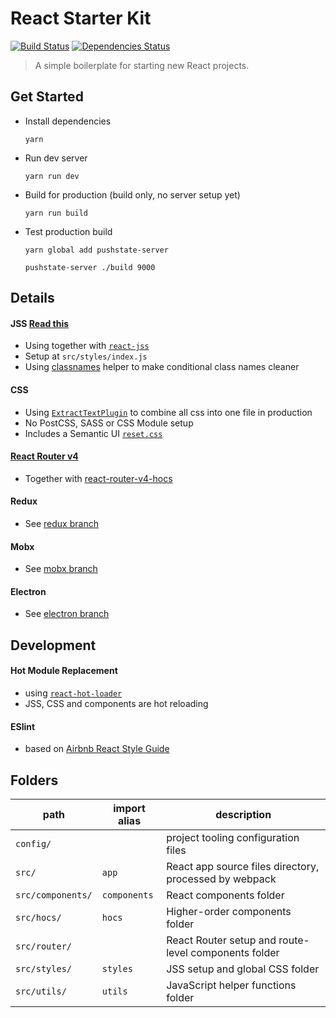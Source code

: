 # React Starter Kit
[![Build Status][build-badge]][build] [![Dependencies Status][dependencies-badge]][dependencies]

[build-badge]: https://img.shields.io/travis/xiaofan2406/react-starter-kit.svg?style=flat-square
[build]: https://travis-ci.org/xiaofan2406/react-starter-kit
[dependencies-badge]: https://img.shields.io/david/xiaofan2406/react-starter-kit.svg?style=flat-square
[dependencies]: https://david-dm.org/xiaofan2406/react-starter-kit
> A simple boilerplate for starting new React projects.


## Get Started
- Install dependencies
  ```
  yarn
  ```

- Run dev server
  ```
  yarn run dev
  ```

- Build for production (build only, no server setup yet)
  ```
  yarn run build
  ```

- Test production build
  ```
  yarn global add pushstate-server

  pushstate-server ./build 9000
  ```


## Details

#### JSS [Read this](https://github.com/oliviertassinari/a-journey-toward-better-style)
  - Using together with [`react-jss`](https://github.com/cssinjs/react-jss)
  - Setup at `src/styles/index.js`
  - Using [classnames](https://github.com/JedWatson/classnames) helper to make conditional class names cleaner

#### CSS
  - Using [`ExtractTextPlugin`](https://github.com/webpack/extract-text-webpack-plugin) to combine all css into one file in production
  - No PostCSS, SASS or CSS Module setup
  - Includes a Semantic UI [`reset.css`](https://github.com/Semantic-Org/Semantic-UI/blob/master/dist/components/reset.css)

#### [React Router v4](https://react-router.now.sh/)
  - Together with [react-router-v4-hocs](https://www.npmjs.com/package/react-router-v4-hocs)

#### Redux
  - See [redux branch](https://github.com/xiaofan2406/react-starter-kit/tree/redux)

#### Mobx
  - See [mobx branch](https://github.com/xiaofan2406/react-starter-kit/tree/mobx)

#### Electron
  - See [electron branch](https://github.com/xiaofan2406/react-starter-kit/tree/electron)


## Development

#### Hot Module Replacement
  - using [`react-hot-loader`](https://github.com/gaearon/react-hot-loader/tree/next)
  - JSS, CSS and components are hot reloading

#### ESlint
  - based on [Airbnb React Style Guide](https://github.com/airbnb/javascript/tree/master/react)


## Folders
path | import alias | description
--- | --- | ---
`config/` |  | project tooling configuration files
`src/` | `app` | React app source files directory, processed by webpack
`src/components/` | `components` | React components folder
`src/hocs/` | `hocs` | Higher-order components folder
`src/router/` |  | React Router setup and route-level components folder
`src/styles/` | `styles` | JSS setup and global CSS folder
`src/utils/` | `utils` | JavaScript helper functions folder
